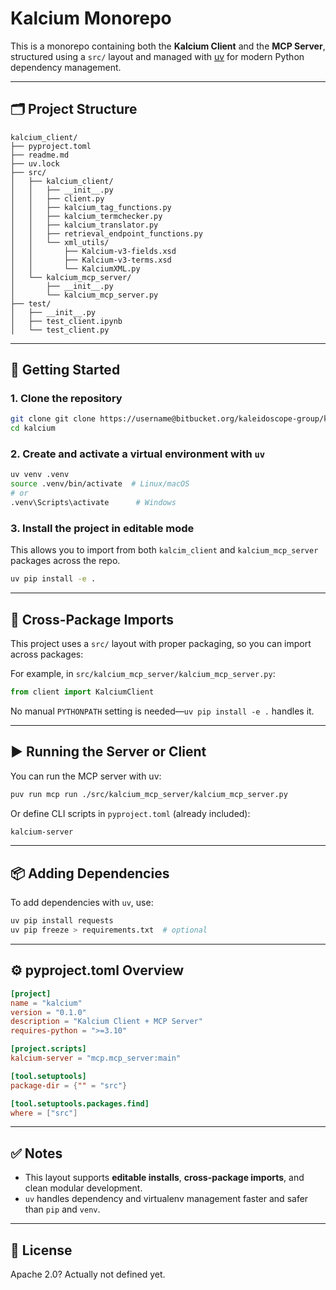 # Kalcium Monorepo

This is a monorepo containing both the **Kalcium Client** and the **MCP Server**, structured using a `src/` layout and managed with [uv](https://github.com/astral-sh/uv) for modern Python dependency management.

---

## 🗂️ Project Structure

```
kalcium_client/
├── pyproject.toml
├── readme.md
├── uv.lock
├── src/
│   ├── kalcium_client/
│   │   ├── __init__.py
│   │   ├── client.py
│   │   ├── kalcium_tag_functions.py
│   │   ├── kalcium_termchecker.py
│   │   ├── kalcium_translator.py
│   │   ├── retrieval_endpoint_functions.py
│   │   └── xml_utils/
│   │       ├── Kalcium-v3-fields.xsd
│   │       ├── Kalcium-v3-terms.xsd
│   │       └── KalciumXML.py
│   └── kalcium_mcp_server/
│       ├── __init__.py
│       └── kalcium_mcp_server.py
├── test/
│   ├── __init__.py
│   ├── test_client.ipynb
│   └── test_client.py
```

---

## 🚀 Getting Started

### 1. Clone the repository

```bash
git clone git clone https://username@bitbucket.org/kaleidoscope-group/kalcium-python-client.git
cd kalcium
````

### 2. Create and activate a virtual environment with `uv`

```bash
uv venv .venv
source .venv/bin/activate  # Linux/macOS
# or
.venv\Scripts\activate      # Windows
```

### 3. Install the project in editable mode

This allows you to import from both `kalcim_client` and `kalcium_mcp_server` packages across the repo.

```bash
uv pip install -e .
```

---

## 🧠 Cross-Package Imports

This project uses a `src/` layout with proper packaging, so you can import across packages:

For example, in `src/kalcium_mcp_server/kalcium_mcp_server.py`:

```python
from client import KalciumClient
```

No manual `PYTHONPATH` setting is needed—`uv pip install -e .` handles it.

---

## ▶️ Running the Server or Client

You can run the MCP server with uv:

```bash
puv run mcp run ./src/kalcium_mcp_server/kalcium_mcp_server.py
```

Or define CLI scripts in `pyproject.toml` (already included):

```bash
kalcium-server
```

---

## 📦 Adding Dependencies

To add dependencies with `uv`, use:

```bash
uv pip install requests
uv pip freeze > requirements.txt  # optional
```

---

## ⚙️ pyproject.toml Overview

```toml
[project]
name = "kalcium"
version = "0.1.0"
description = "Kalcium Client + MCP Server"
requires-python = ">=3.10"

[project.scripts]
kalcium-server = "mcp.mcp_server:main"

[tool.setuptools]
package-dir = {"" = "src"}

[tool.setuptools.packages.find]
where = ["src"]
```

---

## ✅ Notes

* This layout supports **editable installs**, **cross-package imports**, and clean modular development.
* `uv` handles dependency and virtualenv management faster and safer than `pip` and `venv`.

---

## 📌 License

Apache 2.0? Actually not defined yet.